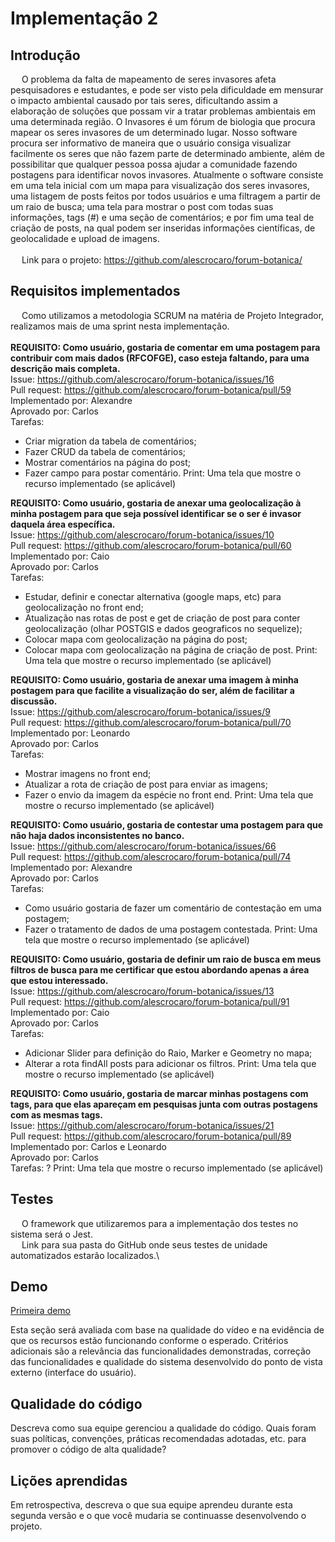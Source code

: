 # Implementação 2 
 
##	Introdução
&emsp; O problema da falta de mapeamento de seres invasores afeta pesquisadores e estudantes, e pode ser visto pela dificuldade em mensurar o impacto ambiental causado por tais seres, dificultando assim a elaboração de soluções que possam vir a tratar problemas ambientais em uma determinada região. O Invasores é um fórum de biologia que procura mapear os seres invasores de um determinado lugar. Nosso software procura ser informativo de maneira que o usuário consiga visualizar facilmente os seres que não fazem parte de determinado ambiente, além de possibilitar que qualquer pessoa possa ajudar a comunidade fazendo postagens para identificar novos invasores. Atualmente o software consiste em uma tela inicial com um mapa para visualização dos seres invasores, uma listagem de posts feitos por todos usuários e uma filtragem a partir de um raio de busca; uma tela para mostrar o post com todas suas informações, tags (#) e uma seção de comentários; e por fim uma teal de criação de posts, na qual podem ser inseridas informações científicas, de geolocalidade e upload de imagens.
\
\
&emsp; Link para o projeto: https://github.com/alescrocaro/forum-botanica/
 
 
 
## Requisitos implementados
&emsp; Como utilizamos a metodologia SCRUM na matéria de Projeto Integrador, realizamos mais de uma sprint nesta implementação.\
\
**REQUISITO: Como usuário, gostaria de comentar em uma postagem para contribuir com mais dados (RFCOFGE), caso esteja faltando, para uma descrição mais completa.** \
Issue: https://github.com/alescrocaro/forum-botanica/issues/16 \
Pull request: https://github.com/alescrocaro/forum-botanica/pull/59 \
Implementado por: Alexandre\
Aprovado por: Carlos\
Tarefas: 
 - Criar migration da tabela de comentários;
 - Fazer CRUD da tabela de comentários;
 - Mostrar comentários na página do post;
 - Fazer campo para postar comentário.
Print: Uma tela que mostre o recurso implementado (se aplicável)

**REQUISITO: Como usuário, gostaria de anexar uma geolocalização à minha postagem para que seja possível identificar se o ser é invasor daquela área específica.** \
Issue: https://github.com/alescrocaro/forum-botanica/issues/10 \
Pull request: https://github.com/alescrocaro/forum-botanica/pull/60 \
Implementado por: Caio\
Aprovado por: Carlos\
Tarefas: 
 - Estudar, definir e conectar alternativa (google maps, etc) para geolocalização no front end;
 - Atualização nas rotas de post e get de criação de post para conter geolocalização (olhar POSTGIS e dados geograficos no sequelize);
 - Colocar mapa com geolocalização na página do post;
 - Colocar mapa com geolocalização na página de criação de post.
Print: Uma tela que mostre o recurso implementado (se aplicável)


**REQUISITO: Como usuário, gostaria de anexar uma imagem à minha postagem para que facilite a visualização do ser, além de facilitar a discussão.** \
Issue: https://github.com/alescrocaro/forum-botanica/issues/9 \
Pull request: https://github.com/alescrocaro/forum-botanica/pull/70 \
Implementado por: Leonardo\
Aprovado por: Carlos\
Tarefas: 
 - Mostrar imagens no front end;
 - Atualizar a rota de criação de post para enviar as imagens;
 - Fazer o envio da imagem da espécie no front end.
Print: Uma tela que mostre o recurso implementado (se aplicável)


**REQUISITO: Como usuário, gostaria de contestar uma postagem para que não haja dados inconsistentes no banco.** \
Issue: https://github.com/alescrocaro/forum-botanica/issues/66 \
Pull request: https://github.com/alescrocaro/forum-botanica/pull/74 \
Implementado por: Alexandre\
Aprovado por: Carlos\
Tarefas: 
 - Como usuário gostaria de fazer um comentário de contestação em uma postagem;
 - Fazer o tratamento de dados de uma postagem contestada.
Print: Uma tela que mostre o recurso implementado (se aplicável)


**REQUISITO: Como usuário, gostaria de definir um raio de busca em meus filtros de busca para me certificar que estou abordando apenas a área que estou interessado.** \
Issue: https://github.com/alescrocaro/forum-botanica/issues/13 \
Pull request: https://github.com/alescrocaro/forum-botanica/pull/91 \
Implementado por: Caio\
Aprovado por: Carlos\
Tarefas: 
 - Adicionar Slider para definição do Raio, Marker e Geometry no mapa;
 - Alterar a rota findAll posts para adicionar os filtros.
Print: Uma tela que mostre o recurso implementado (se aplicável)


**REQUISITO: Como usuário, gostaria de marcar minhas postagens com tags, para que elas apareçam em pesquisas junta com outras postagens com as mesmas tags.** \
Issue: https://github.com/alescrocaro/forum-botanica/issues/21 \
Pull request: https://github.com/alescrocaro/forum-botanica/pull/89 \
Implementado por: Carlos e Leonardo\
Aprovado por: Carlos\
Tarefas: ?
Print: Uma tela que mostre o recurso implementado (se aplicável)



## Testes
&emsp; O framework que utilizaremos para a implementação dos testes no sistema será o Jest.\
&emsp; Link para sua pasta do GitHub onde seus testes de unidade automatizados estarão localizados.\
 
 
 
## Demo
[Primeira demo](https://youtu.be/WvbdLIZnVnI)
 
Esta seção será avaliada com base na qualidade do vídeo e na evidência de que os recursos estão funcionando conforme o esperado. Critérios adicionais são a relevância das funcionalidades demonstradas, correção das funcionalidades e qualidade do sistema desenvolvido do ponto de vista externo (interface do usuário).
 
 
 
##	Qualidade do código
Descreva como sua equipe gerenciou a qualidade do código. Quais foram suas políticas, convenções, práticas recomendadas adotadas, etc. para promover o código de alta qualidade? 
 
 
 
##	Lições aprendidas
Em retrospectiva, descreva o que sua equipe aprendeu durante esta segunda versão e o que você mudaria se continuasse desenvolvendo o projeto.


